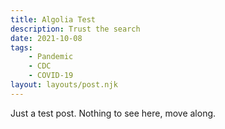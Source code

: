 ```yaml
---
title: Algolia Test
description: Trust the search
date: 2021-10-08
tags:
	- Pandemic
	- CDC
	- COVID-19
layout: layouts/post.njk
---
```


Just a test post. Nothing to see here, move along.
